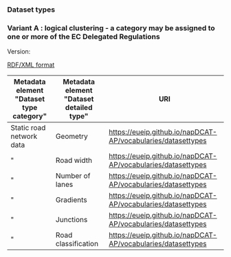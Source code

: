 ### Dataset types
### Variant A : logical clustering - a category may be assigned to one or more of the EC Delegated Regulations

Version:

[RDF/XML format](www.google.com)

Metadata element "Dataset type category" | Metadata element "Dataset detailed type" | URI
---------------------------------------- | ---------------------------------------- | ---
Static road network data | Geometry | https://eueip.github.io/napDCAT-AP/vocabularies/datasettypes
" | Road width | https://eueip.github.io/napDCAT-AP/vocabularies/datasettypes
" | Number of lanes | https://eueip.github.io/napDCAT-AP/vocabularies/datasettypes
" | Gradients | https://eueip.github.io/napDCAT-AP/vocabularies/datasettypes
" | Junctions | https://eueip.github.io/napDCAT-AP/vocabularies/datasettypes
" | Road classification | https://eueip.github.io/napDCAT-AP/vocabularies/datasettypes
